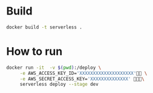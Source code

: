 
# Build 

```bash
docker build -t serverless .
```


# How to run 

```bash
docker run -it  -v $(pwd):/deploy \
     -e AWS_ACCESS_KEY_ID='XXXXXXXXXXXXXXXXXXXX' \
     -e AWS_SECRET_ACCESS_KEY='XXXXXXXXXXXXXX' \
     serverless deploy --stage dev
```